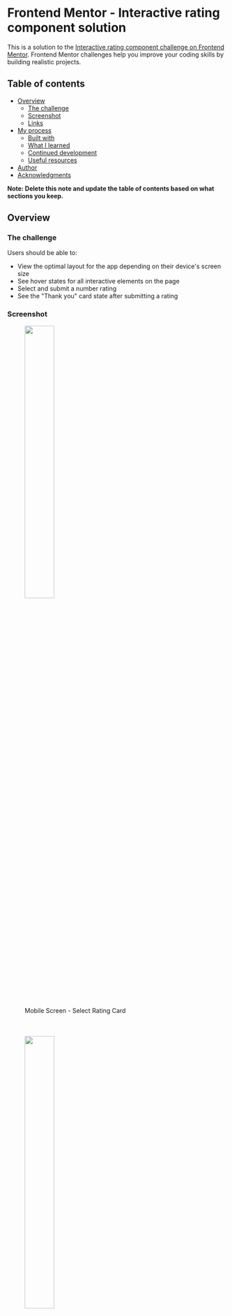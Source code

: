 # Frontend Mentor - Interactive rating component solution

This is a solution to the [Interactive rating component challenge on Frontend Mentor](https://www.frontendmentor.io/challenges/interactive-rating-component-koxpeBUmI). Frontend Mentor challenges help you improve your coding skills by building realistic projects. 

## Table of contents

- [Overview](#overview)
  - [The challenge](#the-challenge)
  - [Screenshot](#screenshot)
  - [Links](#links)
- [My process](#my-process)
  - [Built with](#built-with)
  - [What I learned](#what-i-learned)
  - [Continued development](#continued-development)
  - [Useful resources](#useful-resources)
- [Author](#author)
- [Acknowledgments](#acknowledgments)

**Note: Delete this note and update the table of contents based on what sections you keep.**

## Overview

### The challenge

Users should be able to:

- View the optimal layout for the app depending on their device's screen size
- See hover states for all interactive elements on the page
- Select and submit a number rating
- See the "Thank you" card state after submitting a rating

### Screenshot

<figure>
  <img src="public//assets/images/mobile_screen_select_rating.png" width="40%">
  <figcaption style="margin: 0 0 50px 0; text-transform: capitalize">mobile screen - select rating card</figcaption>
</figure>

<figure>
  <img src="public//assets/images/mobile_screen_thank_you_card.png" width="40%">
  <figcaption style="margin: 0 0 50px 0; text-transform: capitalize">mobile screen - thank you card</figcaption>
</figure>

<figure>
  <img src="public/assets/images/desktop_screen_thank_you_card.png" width="100%">
  <figcaption style="margin: 0 0 50px 0; text-transform: capitalize">desktop screen - Select rating card</figcaption>
</figure>

<figure>
  <img src="public/assets/images/desktop_screen_select_rating.png" width="100%">
  <figcaption style="margin: 0 0 50px 0; text-transform: capitalize">desktop screen - thank you card</figcaption>
</figure>

<figure>
  <img src="public/assets/images/hover_states.png" width="100%">
  <figcaption style="margin: 0 0 50px 0; text-transform: capitalize">hover states</figcaption>
</figure>

### Links

- Solution URL: [Github Repo](https://github.com/Deeokafor/fm-interactive-rating-component)
- Live Site URL: [Live Site](https://fm-interactive-rating-component-six.vercel.app/)

## My process

### Built with

- Semantic HTML5 markup
- CSS custom properties
- Flexbox
- Mobile-first workflow
- Ai Prompting
- [React](https://reactjs.org/) - JS library
- [Vite](https://vite.com/) - An efficient alternative to `create-react-app` for building React projects.


### What I learned

I decided to write this project in React.js. It wasn't an easy process but I saw myself going back to refresh on the fundamentals of css, js and new stuffs like react states and props.

### Continued development

Going forward, my focus areas will be react props and states. I need to have a consolidated understanding of how they work and how they affect the whole scope of a feature in building. Learning that props in react could be used with the spread operator `...props` almost made me go lazy with wanting to use it in all my props instances but discovering that it wasn't good practice put me in check. 

I also came across modern css selectors like `:has()` and `nesting`. These too, will have my focus shifted to them in future projects.

### Useful resources

- [React.dev](https://www.react.dev/learn) - This helped me a great deal with implementing the overall project in react. I got a good laugh when I learned that default components in react can be imported into other components with very unrelated names like `import { banana } from 'utils.js'` provided that "banana" in the utils.js file is exported as a default app. (lol)

- [w3Schools](https://www.w3schools.com/jsref/met_node_appendchild.asp) - I found hardcoding the ratings from 1 to 5 quite unnecessary, so I needed to know how to tell the program to do that for me with few instructions which led me to practising this.

- [www.freecodecamp.org](https://www.freecodecamp.org/news/what-is-box-sizing-border-box-css/) - My css became buggy along the line and this article from freecodecamp gave me some insight into crushing bugs the box-sizing way.


## Author

- Website - [Divine Okafor-udah](https://deedev.netlify.app/)
- Frontend Mentor - [@deeokafor](https://www.frontendmentor.io/profile/Deeokafor)
- Twitter - [@deeokafor](https://www.twitter.com/deeokafor)



## Acknowledgments

- Thank you AlexKMarshall, your suggestion to someone on deploying React apps on Vercel or Netlify rather than github pages helped. For some reason, I can't seem to find the particular post where you made the suggestion... didn't pin it.
- Copilot
- Chrome Dev Tools Ai
- Bing


